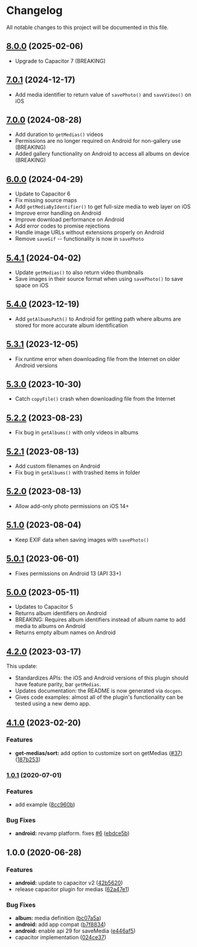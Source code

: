 # Changelog

All notable changes to this project will be documented in this file.

## [8.0.0](https://github.com/capacitor-community/media/compare/v8.0.0...v7.0.1) (2025-02-06)
- Upgrade to Capacitor 7 (BREAKING)

## [7.0.1](https://github.com/capacitor-community/media/compare/v7.0.1...v7.0.0) (2024-12-17)
- Add media identifier to return value of `savePhoto()` and `saveVideo()` on iOS

## [7.0.0](https://github.com/capacitor-community/media/compare/v7.0.0...v6.0.0) (2024-08-28)
- Add duration to `getMedias()` videos
- Permissions are no longer required on Android for non-gallery use (BREAKING)
- Added gallery functionality on Android to access all albums on device (BREAKING)

## [6.0.0](https://github.com/capacitor-community/media/compare/v5.4.1...v6.0.0) (2024-04-29)
- Update to Capacitor 6
- Fix missing source maps
- Add `getMediaByIdentifier()` to get full-size media to web layer on iOS
- Improve error handling on Android
- Improve download performance on Android
- Add error codes to promise rejections
- Handle image URLs without extensions properly on Android
- Remove `saveGif` -- functionality is now in `savePhoto`

## [5.4.1](https://github.com/capacitor-community/media/compare/v5.4.0...v5.4.1) (2024-04-02)
- Update `getMedias()` to also return video thumbnails
- Save images in their source format when using `savePhoto()` to save space on iOS

## [5.4.0](https://github.com/capacitor-community/media/compare/v5.3.1...v5.4.0) (2023-12-19)
- Add `getAlbumsPath()` to Android for getting path where albums are stored for more accurate album identification

## [5.3.1](https://github.com/capacitor-community/media/compare/v5.3.0...v5.3.1) (2023-12-05)
- Fix runtime error when downloading file from the Internet on older Android versions

## [5.3.0](https://github.com/capacitor-community/media/compare/v5.2.2...v5.3.0) (2023-10-30)
- Catch `copyFile()` crash when downloading file from the Internet

## [5.2.2](https://github.com/capacitor-community/media/compare/v5.2.1...v5.2.2) (2023-08-23)
- Fix bug in `getAlbums()` with only videos in albums

## [5.2.1](https://github.com/capacitor-community/media/compare/v5.2.0...v5.2.1) (2023-08-13)
- Add custom filenames on Android
- Fix bug in `getAlbums()` with trashed items in folder

## [5.2.0](https://github.com/capacitor-community/media/compare/v5.1.0...v5.2.0) (2023-08-13)
- Allow add-only photo permissions on iOS 14+

## [5.1.0](https://github.com/capacitor-community/media/compare/v5.0.1...v5.1.0) (2023-08-04)
- Keep EXIF data when saving images with `savePhoto()`

## [5.0.1](https://github.com/capacitor-community/media/compare/v5.0.0...v5.0.1) (2023-06-01)
- Fixes permissions on Android 13 (API 33+)

## [5.0.0](https://github.com/capacitor-community/media/compare/4.2.0...v5.0.0) (2023-05-11)
- Updates to Capacitor 5
- Returns album identifiers on Android
- BREAKING: Requires album identifiers instead of album name to add media to albums on Android
- Returns empty album names on Android

## [4.2.0](https://github.com/capacitor-community/media/compare/v4.1.0...4.2.0) (2023-03-17)

This update:
- Standardizes APIs: the iOS and Android versions of this plugin should have feature parity, bar `getMedias`.
- Updates documentation: the README is now generated via `docgen`.
- Gives code examples: almost all of the plugin's functionality can be tested using a new demo app.

## [4.1.0](https://github.com/capacitor-community/media/compare/v4.0.0-0...v4.1.0) (2023-02-20)

### Features

* **get-medias/sort:** add option to customize sort on getMedias ([#37](https://github.com/capacitor-community/media/issues/37)) ([187b253](https://github.com/capacitor-community/media/commit/187b25308415403dc11637b0baa7bc199036735f))

### [1.0.1](https://github.com/capacitor-community/media/compare/v1.0.0...v1.0.1) (2020-07-01)

### Features

- add example ([8cc960b](https://github.com/capacitor-community/media/commit/8cc960badb058d2070f313f41def4577dedcc136))

### Bug Fixes

- **android:** revamp platform. fixes [#6](https://github.com/capacitor-community/media/issues/6) ([ebdce5b](https://github.com/capacitor-community/media/commit/ebdce5bc400447fbb54c50412842ca0ae5ea6920))

## 1.0.0 (2020-06-28)

### Features

- **android:** update to capacitor v2 ([42b5620](https://github.com/capacitor-community/media/commit/42b56204e5b9aeee7b66934774a174f4b6ab8afb))
- release capacitor plugin for medias ([62a47e1](https://github.com/capacitor-community/media/commit/62a47e16dfdd8070657d206fda0e8de981ecae9e))

### Bug Fixes

- **album:** media definition ([bc07a5a](https://github.com/capacitor-community/media/commit/bc07a5aec2608c28f5b821ec1c774bac17598435))
- **android:** add app compat ([b7f8834](https://github.com/capacitor-community/media/commit/b7f8834d8ba372fa521e800383de38ace35d1321))
- **android:** enable api 29 for saveMedia ([e446af5](https://github.com/capacitor-community/media/commit/e446af568d60fdbe8809e10559a059ad94ab1ece))
- capacitor implementation ([024ce37](https://github.com/capacitor-community/media/commit/024ce37f2a14d3da676cad464af5f0d1eb5fb2a3))
